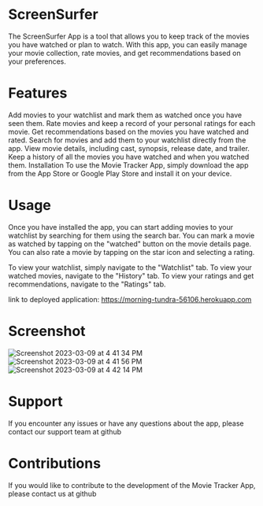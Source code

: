 # ScreenSurfer

The ScreenSurfer App is a tool that allows you to keep track of the movies you have watched or plan to watch. With this app, you can easily manage your movie collection, rate movies, and get recommendations based on your preferences.

# Features

Add movies to your watchlist and mark them as watched once you have seen them.
Rate movies and keep a record of your personal ratings for each movie.
Get recommendations based on the movies you have watched and rated.
Search for movies and add them to your watchlist directly from the app.
View movie details, including cast, synopsis, release date, and trailer.
Keep a history of all the movies you have watched and when you watched them.
Installation
To use the Movie Tracker App, simply download the app from the App Store or Google Play Store and install it on your device.

# Usage

Once you have installed the app, you can start adding movies to your watchlist by searching for them using the search bar. You can mark a movie as watched by tapping on the "watched" button on the movie details page. You can also rate a movie by tapping on the star icon and selecting a rating.

To view your watchlist, simply navigate to the "Watchlist" tab. To view your watched movies, navigate to the "History" tab. To view your ratings and get recommendations, navigate to the "Ratings" tab.

link to deployed application:
https://morning-tundra-56106.herokuapp.com

# Screenshot
![Screenshot 2023-03-09 at 4 41 34 PM](https://user-images.githubusercontent.com/110508944/224192321-0b3a5de1-79e6-47db-867a-aca80010ee3d.png)
![Screenshot 2023-03-09 at 4 41 56 PM](https://user-images.githubusercontent.com/110508944/224192339-a269e493-19ac-4791-8b62-c4d75cb32e8a.png)
![Screenshot 2023-03-09 at 4 42 14 PM](https://user-images.githubusercontent.com/110508944/224192354-2d281b7e-b60e-469c-8251-5fbfe5a90e40.png)


# Support

If you encounter any issues or have any questions about the app, please contact our support team at github

# Contributions

If you would like to contribute to the development of the Movie Tracker App, please contact us at github 


